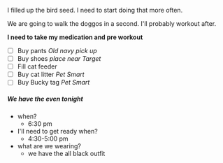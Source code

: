 I filled up the bird seed. I need to start doing that more often.

We are going to walk the doggos in a second. I'll probably workout after.

**I need to take my medication and pre workout**

- [ ] Buy pants _Old navy pick up_
- [ ] Buy shoes _place near Target_
- [ ] Fill cat feeder 
- [ ] Buy cat litter _Pet Smart_
- [ ] Buy Bucky tag _Pet Smart_

##### We have the even tonight 
- when?
	- 6:30 pm
- I'll need to get ready when?
	- 4:30-5:00 pm
- what are we wearing?  
	- we have the all black outfit